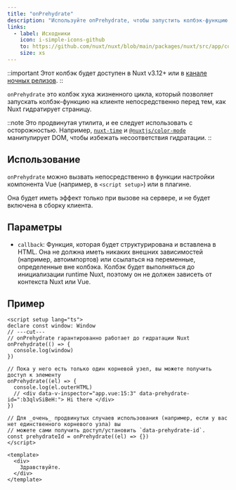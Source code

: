 ```yaml
---
title: "onPrehydrate"
description: "Используйте onPrehydrate, чтобы запустить колбэк-функцию на клиенте непосредственно перед тем. Nuxt гидратирует страницу."
links:
  - label: Исходники
    icon: i-simple-icons-github
    to: https://github.com/nuxt/nuxt/blob/main/packages/nuxt/src/app/composables/ssr.ts
    size: xs
---
```


::important
Этот колбэк будет доступен в Nuxt v3.12+ или в [канале ночных релизов](/docs/guide/going-further/nightly-release-channel).
::

`onPrehydrate` это колбэк хука жизненного цикла, который позволяет запускать колбэк-функцию на клиенте непосредственно перед тем, как Nuxt гидратирует страницу.

::note
Это продвинутая утилита, и ее следует использовать с осторожностью. Например, [`nuxt-time`](https://github.com/danielroe/nuxt-time/pull/251) и [`@nuxtjs/color-mode`](https://github.com/nuxt-modules/color-mode/blob/main/src/script.js) манипулирует DOM, чтобы избежать несоответствия гидратации.
::

## Использование

`onPrehydrate` можно вызвать непосредственно в функции настройки компонента Vue (например, в `<script setup>`) или в плагине.

Она будет иметь эффект только при вызове на сервере, и не будет включена в сборку клиента.

## Параметры

- `callback`: Функция, которая будет структурирована и вставлена в HTML. Она не должна иметь никаких внешних зависимостей (например, автоимпортов) или ссылаться на переменные, определенные вне колбэка. Колбэк будет выполняться до инициализации runtime Nuxt, поэтому он не должен зависеть от контекста Nuxt или Vue.

## Пример

```vue twoslash [app.vue]
<script setup lang="ts">
declare const window: Window
// ---cut---
// onPrehydrate гарантированно работает до гидратации Nuxt
onPrehydrate(() => {
  console.log(window)
})

// Пока у него есть только один корневой узел, вы можете получить доступ к элементу
onPrehydrate((el) => {
  console.log(el.outerHTML)
  // <div data-v-inspector="app.vue:15:3" data-prehydrate-id=":b3qlvSiBeH:"> Hi there </div>
})

// Для _очень_ продвинутых случаев использования (например, если у вас нет единственного корневого узла) вы
// можете сами получить доступ/установить `data-prehydrate-id`.
const prehydrateId = onPrehydrate((el) => {})
</script>

<template>
  <div>
    Здравствуйте.
  </div>
</template>
```
